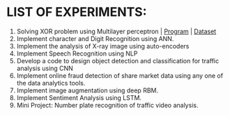 # LIST OF EXPERIMENTS:

1. Solving XOR problem using Multilayer perceptron | [Program](XOR-USING-MLP.ipynb) | [Dataset](https://youtu.be/dQw4w9WgXcQ)
2. Implement character and Digit Recognition using ANN.
3. Implement the analysis of X-ray image using auto-encoders
4. Implement Speech Recognition using NLP
5. Develop a code to design object detection and classification for traffic analysis using
CNN
6. Implement online fraud detection of share market data using any one of the data
analytics tools.
7. Implement image augmentation using deep RBM.
8. Implement Sentiment Analysis using LSTM.
9. Mini Project: Number plate recognition of traffic video analysis.